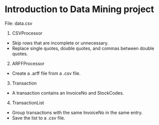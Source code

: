 # Introduction to Data Mining project

File: data.csv

1. CSVProcessor
- Skip rows that are incomplete or unnecessary.
- Replace single quotes, double quotes, and commas between double quotes.

2. ARFFProcessor
- Create a .arff file from a .csv file.

3. Transaction
- A transaction contains an InvoiceNo and StockCodes.

4. TransactionList
- Group transactions with the same InvoiceNo in the same entry.
- Save the list to a .csv file.